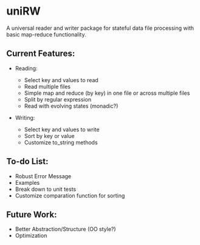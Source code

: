 # uniRW
A universal reader and writer package for stateful data file processing with basic map-reduce functionality.

## Current Features:
- Reading:
    - Select key and values to read
    - Read multiple files
    - Simple map and reduce (by key) in one file or across multiple files
    - Split by regular expression
    - Read with evolving states (monadic?)
    
- Writing:
    - Select key and values to write
    - Sort by key or value
    - Customize to_string methods
    
## To-do List:
- Robust Error Message
- Examples
- Break down to unit tests
- Customize comparation function for sorting

## Future Work:
- Better Abstraction/Structure (OO style?)
- Optimization